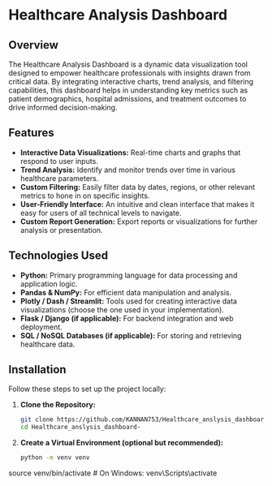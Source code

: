 # Healthcare Analysis Dashboard

## Overview
The Healthcare Analysis Dashboard is a dynamic data visualization tool designed to empower healthcare professionals with insights drawn from critical data. By integrating interactive charts, trend analysis, and filtering capabilities, this dashboard helps in understanding key metrics such as patient demographics, hospital admissions, and treatment outcomes to drive informed decision-making.

## Features
- **Interactive Data Visualizations:** Real-time charts and graphs that respond to user inputs.
- **Trend Analysis:** Identify and monitor trends over time in various healthcare parameters.
- **Custom Filtering:** Easily filter data by dates, regions, or other relevant metrics to hone in on specific insights.
- **User-Friendly Interface:** An intuitive and clean interface that makes it easy for users of all technical levels to navigate.
- **Custom Report Generation:** Export reports or visualizations for further analysis or presentation.

## Technologies Used
- **Python:** Primary programming language for data processing and application logic.
- **Pandas & NumPy:** For efficient data manipulation and analysis.
- **Plotly / Dash / Streamlit:** Tools used for creating interactive data visualizations (choose the one used in your implementation).
- **Flask / Django (if applicable):** For backend integration and web deployment.
- **SQL / NoSQL Databases (if applicable):** For storing and retrieving healthcare data.

## Installation
Follow these steps to set up the project locally:

1. **Clone the Repository:**
   ```bash
   git clone https://github.com/KANNAN753/Healthcare_anslysis_dashboard-.git
   cd Healthcare_anslysis_dashboard-
2. **Create a Virtual Environment (optional but recommended):**
   ```bash
   python -m venv venv
source venv/bin/activate  # On Windows: venv\Scripts\activate
